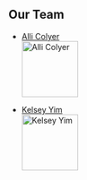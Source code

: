 ## Our Team

- [Alli Colyer](https://github.com/allicolyer)<br />
  <img src="https://avatars2.githubusercontent.com/u/11083917?v=4" width="100px;" alt="Alli Colyer"/>

- [Kelsey Yim](https://github.com/kelseyyim)<br />
  <img src="https://avatars1.githubusercontent.com/u/32113193?s=460&v=4" width="100px;" alt="Kelsey Yim"/>
